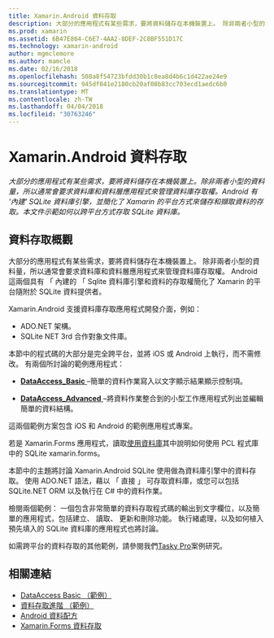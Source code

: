 ```yaml
---
title: Xamarin.Android 資料存取
description: 大部分的應用程式有某些需求，要將資料儲存在本機裝置上。 除非兩者小型的資料量，所以通常會要求資料庫和資料層應用程式來管理資料庫存取權。  Android 有 '內建' SQLite 資料庫引擎，並簡化了 Xamarin 的平台方式來儲存和擷取資料的存取。 本文件示範如何以跨平台方式存取 SQLite 資料庫。
ms.prod: xamarin
ms.assetid: 6B47E864-C6E7-4AA2-8DEF-2C8BF551D17C
ms.technology: xamarin-android
author: mgmclemore
ms.author: mamcle
ms.date: 02/16/2018
ms.openlocfilehash: 508a8f54723bfdd30b1c8ea8d4b6c1d422ae24e9
ms.sourcegitcommit: 945df041e2180cb20af08b83cc703ecd1aedc6b0
ms.translationtype: MT
ms.contentlocale: zh-TW
ms.lasthandoff: 04/04/2018
ms.locfileid: "30763246"
---
```

# <a name="xamarinandroid-data-access"></a>Xamarin.Android 資料存取

_大部分的應用程式有某些需求，要將資料儲存在本機裝置上。除非兩者小型的資料量，所以通常會要求資料庫和資料層應用程式來管理資料庫存取權。Android 有 '內建' SQLite 資料庫引擎，並簡化了 Xamarin 的平台方式來儲存和擷取資料的存取。本文件示範如何以跨平台方式存取 SQLite 資料庫。_

## <a name="data-access-overview"></a>資料存取概觀

大部分的應用程式有某些需求，要將資料儲存在本機裝置上。 除非兩者小型的資料量，所以通常會要求資料庫和資料層應用程式來管理資料庫存取權。 Android 這兩個具有 「 內建的 「 Sqlite 資料庫引擎和資料的存取權簡化了 Xamarin 的平台隨附於 SQLite 資料提供者。

Xamarin.Android 支援資料庫存取應用程式開發介面，例如：

-  ADO.NET 架構。
-  SQLite NET 3rd 合作對象文件庫。

本節中的程式碼的大部分是完全跨平台，並將 iOS 或 Android 上執行，而不需修改。 有兩個所討論的範例應用程式：

-  [**DataAccess_Basic** ](https://github.com/xamarin/mobile-samples/tree/master/DataAccess/Basic) &ndash;簡單的資料作業寫入以文字顯示結果顯示控制項。

-  [**DataAccess_Advanced** ](https://github.com/xamarin/mobile-samples/tree/master/DataAccess/Advanced) &ndash;將資料作業整合到的小型工作應用程式列出並編輯簡單的資料結構。

這兩個範例方案包含 iOS 和 Android 的範例應用程式專案。

若是 Xamarin.Forms 應用程式，讀取[使用資料庫](~/xamarin-forms/app-fundamentals/databases.md)其中說明如何使用 PCL 程式庫中的 SQLite xamarin.forms。

本節中的主題將討論 Xamarin.Android SQLite 使用做為資料庫引擎中的資料存取。 使用 ADO.NET 語法，藉以 「 直接 」 可存取資料庫，或您可以包括 SQLite.NET ORM 以及執行在 C# 中的資料作業。

檢閱兩個範例： 一個包含非常簡單的資料存取程式碼的輸出到文字欄位，以及簡單的應用程式，包括建立、 讀取、 更新和刪除功能。 執行緒處理，以及如何植入預先填入的 SQLite 資料庫的應用程式也將討論。

如需跨平台的資料存取的其他範例，請參閱我們[Tasky Pro](~/cross-platform/app-fundamentals/building-cross-platform-applications/case-study-tasky.md)案例研究。


## <a name="related-links"></a>相關連結

- [DataAccess Basic （範例）](https://github.com/xamarin/mobile-samples/tree/master/DataAccess/Basic)
- [資料存取進階 （範例）](https://github.com/xamarin/mobile-samples/tree/master/DataAccess/Advanced)
- [Android 資料配方](https://developer.xamarin.com/recipes/android/data/)
- [Xamarin.Forms 資料存取](~/xamarin-forms/app-fundamentals/databases.md)

